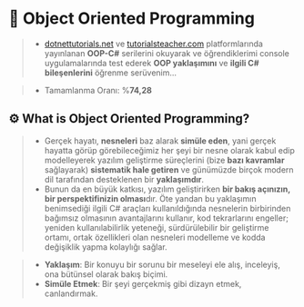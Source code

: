 # 🚧 Object Oriented Programming

> - [dotnettutorials.net](https://dotnettutorials.net/lesson/object-oriented-programming-csharp/) ve [tutorialsteacher.com](https://www.tutorialsteacher.com/csharp) platformlarında yayınlanan **OOP-C#** serilerini okuyarak ve öğrendiklerimi console uygulamalarında test ederek **OOP yaklaşımını** ve **ilgili C# bileşenlerini** öğrenme serüvenim...

> - Tamamlanma Oranı: %**74,28**

## ⚙️ What is Object Oriented Programming?

> - Gerçek hayatı, **nesneleri** baz alarak **simüle eden**, yani gerçek hayatta görüp görebileceğimiz her şeyi bir nesne olarak kabul edip modelleyerek yazılım geliştirme süreçlerini (bize **bazı kavramlar** sağlayarak) **sistematik hale getiren** ve günümüzde birçok modern dil tarafından desteklenen bir **yaklaşımdır**.
> - Bunun da en büyük katkısı, yazılım geliştirirken **bir bakış açınızın, bir perspektifinizin olması**dır. Öte yandan bu yaklaşımın benimsediği ilgili C# araçları kullanıldığında nesnelerin birbirinden bağımsız olmasının avantajlarını kullanır, kod tekrarlarını engeller; yeniden kullanılabilirlik yeteneği, sürdürülebilir bir geliştirme ortamı, ortak özellikleri olan nesneleri modelleme ve kodda değişiklik yapma kolaylığı sağlar.

> - **Yaklaşım**: Bir konuyu bir sorunu bir meseleyi ele alış, inceleyiş, ona bütünsel olarak bakış biçimi.
> - **Simüle Etmek**: Bir şeyi gerçekmiş gibi dizayn etmek, canlandırmak.